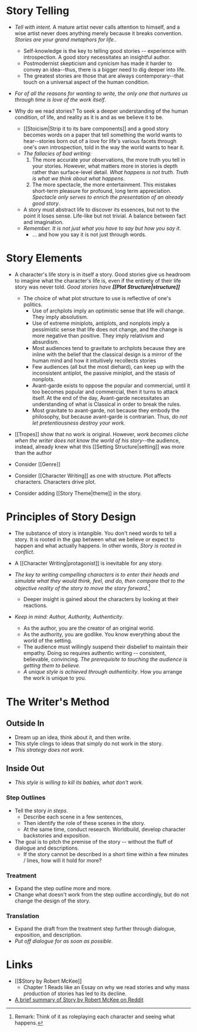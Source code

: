 # Story Telling
* *Tell with intent*. A mature artist never calls attention to himself, and a wise artist never does anything merely because it breaks convention. *Stories are your grand metaphors for life.*.
	* Self-knowledge is the key to telling good stories -- experience with introspection. A good story necessitates an insightful author.
	* Postmodernist skepticism and cynicism has made it harder to convey an idea--thus, there is a bigger need to dig deeper into life.
	* The greatest stories are those that are always contemporary--that touch on a universal aspect of the human condition.

* *For of all the reasons for wanting to write, the only one that nurtures us through time is love of the work itself*. 

* Why do we read stories? To seek a deeper understanding of the human condition, of life, and reality as it is and as we believe it to be.
	* [[Stoicism|Strip it to its bare components]] and a good story becomes words on a paper that tell something the world wants to hear--stories born out of a love for life's various facets through one's own introspection, told in the way the world wants to hear it.
	* *The fallacies of bad writing*: 
		1) The more accurate your observations, the more truth you tell in your stories. However, what matters more in stories is depth rather than surface-level detail.  *What happens is not truth. Truth is what we think about what happens*.
		2) The more spectacle, the more entertainment. This mistakes short-term pleasure for profound, long term appreciation. *Spectacle only serves to enrich the presentation of an already good story*. 
	* A story must abstract life to discover its essences, but not to the point it loses sense. Life-like but not trivial. A balance between fact and imagination.
	* *Remember. It is not just what you have to say but how you say it*.
		* ... and how you say it is not just through words.
# Story Elements
* A character's life story is in itself a story. Good stories give us headroom to imagine what the character's life is, even if the entirety of their life story was never told. *Good stories have **[[Plot Structure|structure]]***
	* The choice of what plot structure to use is reflective of one's politics.
		* Use of archplots imply an optimistic sense that life will change. They imply absolutism.
		* Use of extreme miniplots, antiplots, and nonplots imply a pessimistic sense that life does not change, and the change is more negative than positive. They imply relativism and absurdism.
		* Most audiences tend to gravitate to archplots because they are inline with the belief that the classical design is a mirror of the human mind and how it intuitively recollects stories
		* Few audiences (all but the most diehard), can keep up with the inconsistent antiplot, the passive miniplot, and the stasis of nonplots.
		* Avant-garde exists to oppose the popular and commercial, until it too becomes popular and commercial, then it turns to attack itself. At the end of the day, Avant-garde necessitates an understanding of what is Classical in order to break the rules.
		* Most gravitate to avant-garde, not because they embody the philosophy, but because avant-garde is contrarian. Thus, *do not let pretentiousness destroy your work.*

* [[Tropes]] show that no work is original. However, *work becomes cliche when the writer does not know the world of his story*--the audience, instead, already knew what this [[Setting Structure|setting]] was more than the author

* Consider [[Genre]]
* Consider [[Character Writing]] as one with structure. Plot affects characters. Characters drive plot.

* Consider adding [[Story Theme|theme]] in the story.

# Principles of Story Design
* The substance of story is intangible. You don't need words to tell a story. It is rooted in the gap between what we believe or expect to happen and what actually happens. In other words, *Story is rooted in conflict*.

* A [[Character Writing|protagonist]] is inevitable for any story.

* *The key to writing compelling characters is to enter their heads and simulate what they would think, feel, and do, then compare that to the objective reality of the story to move the story forward.*[^2] 
	* Deeper insight is gained about the characters by looking at their reactions.

* *Keep in mind: Author, Authority, Authenticity*.
	* As the author, you are the creator of an original world.
	* As the authority, you are godlike. You know everything about the world of the setting.
	* The audience must willingly suspend their disbelief to maintain their empathy. Doing so requires authentic writing -- consistent, believable, convincing. *The prerequisite to touching the audience is getting them to believe.*
	* *A unique style is achieved through authenticity*. How you arrange the work is unique to you.


[^2]: Remark: Think of it as roleplaying each character and seeing what happens. 

# The Writer's Method
## Outside In
* Dream up an idea, think about it, and then write.
* This style clings to ideas that simply do not work in the story. 
* *This strategy does not work*. 

## Inside Out 
* *This style is willing to kill its babies, what don't work.*
### Step Outlines
* Tell the story *in steps*. 
	* Describe each scene in a few sentences, 
	* Then identify the role of these scenes in the story.
	* At the same time, conduct research. Worldbuild, develop character backstories and exposition.
* The goal is to pitch the premise of the story -- without the fluff of dialogue and descriptions.
	* If the story cannot be described in a short time within a few minutes / lines, how will it hold for more?
### Treatment
* Expand the step outline more and more.
* Change what doesn't work from the step outline accordingly, but do not change the design of the story.
### Translation
* Expand the draft from the treatment step further through dialogue, exposition, and description.
* *Put off dialogue for as soon as possible*. 
# Links
* [[$Story by Robert McKee]]
	* Chapter 1 Reads like an Essay on why we read stories and why mass production of stories has led to its decline.
* [A brief summary of Story by Robert McKee on Reddit](https://www.reddit.com/r/Screenwriting/comments/ugwm3p/a_brief_summary_of_the_key_points_in_robert/)
